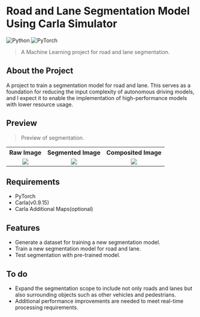 # Road and Lane Segmentation Model Using Carla Simulator
![Python](https://img.shields.io/badge/Python-3776AB?style=for-the-badge&logo=Python&logoColor=white) ![PyTorch](https://img.shields.io/badge/PyTorch-EE4C2C?style=for-the-badge&logo=PyTorch&logoColor=white)

> A Machine Learning project for road and lane segmentation.

## About the Project

A project to train a segmentation model for road and lane.
This serves as a foundation for reducing the input complexity of autonomous driving models, and I expect it to enable the implementation of high-performance models with lower resource usage.

## Preview

> Preview of segmentation.</br>

<div align="center">
  <table>
    <tr align="center">
      <th>Raw Image</th>
      <th>Segmented Image</th>
      <th>Composited Image</th>
    </tr>
    <tr align="center">
      <td><img src="https://github.com/user-attachments/assets/d81681cf-2646-479d-94af-0ae7b517e8f6"/></td>
      <td><img src="https://github.com/user-attachments/assets/d8e71c2e-f891-4280-8d03-0d000faeb4d4"/></td>
      <td><img src="https://github.com/user-attachments/assets/4a6bc96e-fee1-4a1b-9df3-4bff090ac5d0"/></td>
    </tr>
  </table>
</div>

## Requirements

- PyTorch
- Carla(v0.9.15)
- Carla Additional Maps(optional)

## Features

- Generate a dataset for training a new segmentation model.
- Train a new segmentation model for road and lane.
- Test segmentation with pre-trained model.

## To do

- Expand the segmentation scope to include not only roads and lanes but also surrounding objects such as other vehicles and pedestrians.
- Additional performance improvements are needed to meet real-time processing requirements.
